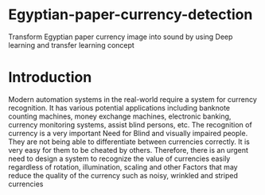 # Egyptian-paper-currency-detection
Transform Egyptian paper currency image into sound by using Deep learning and transfer learning concept 
# Introduction
Modern automation systems in the real-world require a system for currency recognition. 
It has various potential applications including banknote counting machines, money exchange machines, electronic banking, currency monitoring systems, assist blind persons, etc. The recognition of currency is a very important Need for Blind and visually impaired people. 
They are not being able to differentiate between currencies correctly.
It is very easy for them to be cheated by others. 
Therefore, there is an urgent need to design a system to recognize the value of currencies easily regardless of rotation, illumination, scaling and other Factors that may reduce the quality of the currency such as noisy, wrinkled and striped currencies

